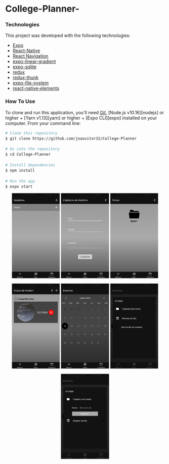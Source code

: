 # College-Planner-
<h3>Technologies</h3>

This project was developed with the following technologies:

- [Expo](https://expo.io/)
- [React-Native](https://facebook.github.io/react-native/)
- [React Navigation](https://reactnavigation.org/)
- [expo-linear-gradient](https://docs.expo.io/versions/latest/sdk/linear-gradient/)
 - [expo-sqlite](https://docs.expo.io/versions/latest/sdk/sqlite/)
  - [redux](https://redux.js.org/)
  - [redux-thunk](https://github.com/reduxjs/redux-thunk)
  - [expo-file-system](https://docs.expo.io/versions/latest/sdk/filesystem/)
  - [react-native-elements](https://react-native-elements.github.io/react-native-elements/docs/getting_started.html)
 
<h3>How To Use</h3>

To clone and run this application, you'll need [Git](https://git-scm.com), [Node.js v10.16][nodejs] or higher + [Yarn v1.13][yarn] or higher + [Expo CLI][expo] installed on your computer. From your command line:

```bash
# Clone this repository
$ git clone https://github.com/joaovitor32/College-Planner

# Go into the repository
$ cd College-Planner

# Install dependencies
$ npm install

# Run the app
$ expo start

```
<p align="center">

  <img width='30%'   src="./screens/Screenshot_20200712-103506_Expo.jpg" />
  <img width='30%'  src="./screens/Screenshot_20200712-103513_Expo.jpg" />
   <img width='30%'  src="./screens/Screenshot_20200712-103520_Expo.jpg" />
</p>
<p align="center">

  <img width='30%'   src="./screens/Screenshot_20200712-103523_Expo.jpg" />
  <img width='30%'  src="./screens/Screenshot_20200712-103527_Expo.jpg" />
   <img width='30%'  src="./screens/Screenshot_20200712-103540_Expo.jpg" />
</p>
<p align="center">
  <img width='30%'   src="./screens/Screenshot_20200712-103542_Expo.jpg" />
</p>
